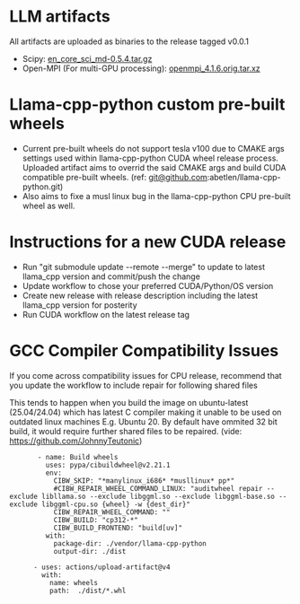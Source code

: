# LLM artifacts 

All artifacts are uploaded as binaries to the release tagged v0.0.1

- Scipy:  [en_core_sci_md-0.5.4.tar.gz](https://s3-us-west-2.amazonaws.com/ai2-s2-scispacy/releases/v0.5.4/en_core_sci_md-0.5.4.tar.gz)
- Open-MPI (For multi-GPU processing): [openmpi_4.1.6.orig.tar.xz](http://archive.ubuntu.com/ubuntu/pool/universe/o/openmpi/openmpi_${OPENMPI_VERSION}.orig.tar.xz)

# Llama-cpp-python custom pre-built wheels

- Current pre-built wheels do not support tesla v100 due to CMAKE args settings used within llama-cpp-python CUDA wheel release process. Uploaded artifact aims to  overrid the said CMAKE args and build CUDA compatible pre-built wheels. (ref: git@github.com:abetlen/llama-cpp-python.git)
- Also aims to fixe a musl linux bug in the llama-cpp-python CPU pre-built wheel as well.

# Instructions for a new CUDA release
- Run "git submodule update --remote --merge" to update to latest llama_cpp version and commit/push the change
- Update workflow to chose your preferred CUDA/Python/OS version
- Create new release with release description including the latest llama_cpp version for posterity
- Run CUDA workflow on the latest release tag


# GCC Compiler Compatibility Issues

If you come across compatibility issues for CPU release, recommend that you update the workflow to include repair for following shared files

This tends to happen when you build the image on ubuntu-latest (25.04/24.04) which has latest C compiler making it unable to be used on outdated linux machines E.g. Ubuntu 20. By default have ommited 32 bit build, it would require further shared files to be repaired. (vide: https://github.com/JohnnyTeutonic)

```
       - name: Build wheels
         uses: pypa/cibuildwheel@v2.21.1
         env:
           CIBW_SKIP: "*manylinux_i686* *musllinux* pp*"
           #CIBW_REPAIR_WHEEL_COMMAND_LINUX: "auditwheel repair --exclude libllama.so --exclude libggml.so --exclude libggml-base.so --exclude libggml-cpu.so {wheel} -w {dest_dir}"
           CIBW_REPAIR_WHEEL_COMMAND: ""
           CIBW_BUILD: "cp312-*"
           CIBW_BUILD_FRONTEND: "build[uv]"
         with:
           package-dir: ./vendor/llama-cpp-python
           output-dir: ./dist

      - uses: actions/upload-artifact@v4
        with:
          name: wheels
          path:  ./dist/*.whl
```